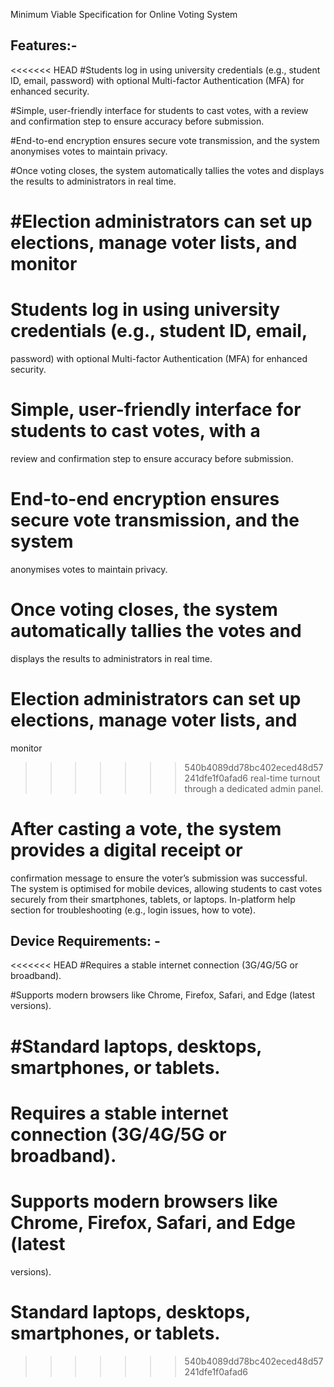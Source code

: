 Minimum Viable Specification for Online Voting System 

## Features:-  

<<<<<<< HEAD
#Students log in using university credentials (e.g., student ID, email, password) 
with optional Multi-factor Authentication (MFA) for enhanced security. 

#Simple, user-friendly interface for students to cast votes, with a review and 
confirmation step to ensure accuracy before submission. 

#End-to-end encryption ensures secure vote transmission, and the system 
anonymises 
votes to maintain privacy. 

#Once voting closes, the system automatically tallies the votes and displays the 
results to administrators in real time. 

#Election administrators can set up elections, manage voter lists, and monitor 
=======
# Students log in using university credentials (e.g., student ID, email, 
password) 
with optional Multi-factor Authentication (MFA) for enhanced security. 

# Simple, user-friendly interface for students to cast votes, with a 
review and 
confirmation step to ensure accuracy before submission. 

# End-to-end encryption ensures secure vote transmission, and the system 
anonymises 
votes to maintain privacy. 

# Once voting closes, the system automatically tallies the votes and 
displays the 
results to administrators in real time. 

# Election administrators can set up elections, manage voter lists, and 
monitor 
>>>>>>> 540b4089dd78bc402eced48d57241dfe1f0afad6
real-time turnout through a dedicated admin panel. 

# After casting a vote, the system provides a digital receipt or 
confirmation 
message to ensure the voter’s submission was successful.  The system is optimised 
for mobile devices, allowing students to cast votes securely from their 
smartphones, tablets, or laptops. In-platform help section for troubleshooting 
(e.g., login issues, how to vote). 

## Device Requirements: - 

<<<<<<< HEAD
#Requires a stable internet connection (3G/4G/5G or broadband). 

#Supports modern browsers like Chrome, Firefox, Safari, and Edge (latest 
versions). 

#Standard laptops, desktops, smartphones, or tablets. 
=======
# Requires a stable internet connection (3G/4G/5G or broadband). 

# Supports modern browsers like Chrome, Firefox, Safari, and Edge (latest 
versions). 

# Standard laptops, desktops, smartphones, or tablets. 
>>>>>>> 540b4089dd78bc402eced48d57241dfe1f0afad6
